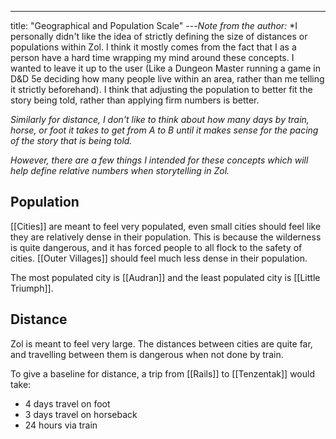 ---
title: "Geographical and Population Scale"
---*Note from the author:*
*I personally didn't like the idea of strictly defining the size of distances or populations within Zol. I think it mostly comes from the fact that I as a person have a hard time wrapping my mind around these concepts. I wanted to leave it up to the user (Like a Dungeon Master running a game in D&D 5e deciding how many people live within an area, rather than me telling it strictly beforehand). I think that adjusting the population to better fit the story being told, rather than applying firm numbers is better.

*Similarly for distance, I don't like to think about how many days by train, horse, or foot it takes to get from A to B until it makes sense for the pacing of the story that is being told.*

*However, there are a few things I intended for these concepts which will help define relative numbers when storytelling in Zol.*

## Population
[[Cities]] are meant to feel very populated, even small cities should feel like they are relatively dense in their population. This is because the wilderness is quite dangerous, and it has forced people to all flock to the safety of cities. [[Outer Villages]] should feel much less dense in their population.

The most populated city is [[Audran]] and the least populated city is [[Little Triumph]].

## Distance
Zol is meant to feel very large. The distances between cities are quite far, and travelling between them is dangerous when not done by train. 

To give a baseline for distance, a trip from [[Rails]] to [[Tenzentak]] would take:
- 4 days travel on foot
- 3 days travel on horseback
- 24 hours via train